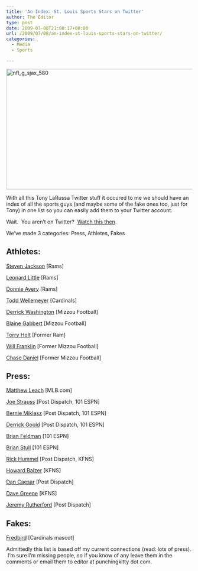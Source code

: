 ```yaml
---
title: 'An Index: St. Louis Sports Stars on Twitter'
author: The Editor
type: post
date: 2009-07-08T21:00:17+00:00
url: /2009/07/08/an-index-st-louis-sports-stars-on-twitter/
categories:
  - Media
  - Sports

---
```

[<img class="aligncenter size-full wp-image-797" title="nfl_g_sjax_580" src="http://punchingkitty.com/wp-content/uploads/2009/07/nfl_g_sjax_580.jpg" alt="nfl_g_sjax_580" width="580" height="326" srcset="http://media.punchingkitty.com/wordpress/2009/07/nfl_g_sjax_580.jpg 580w, http://media.punchingkitty.com/wordpress/2009/07/nfl_g_sjax_580-300x168.jpg 300w" sizes="(max-width: 580px) 100vw, 580px" />][1]

With all this Tony LaRussa Twitter stuff it occured to me we should have an index of all the sports guys (and maybe some of the fake ones too, just for Tony) in one list so you can easily add them to your Twitter account.

Wait.  You aren&#8217;t on Twitter?  <a href="http://www.youtube.com/watch?v=dYP-wBaqQAI" target="_blank">Watch this then</a>.

We&#8217;ve made 3 categories: Press, Athletes, Fakes

## Athletes:

[Steven Jackson][2] [Rams]

[Leonard Little][3] [Rams]

[Donnie Avery][4] [Rams]

[Todd Wellemeyer][5] [Cardinals]

[Derrick Washington][6] [Mizzou Football]

[Blaine Gabbert][7] [Mizzou Football]

[Torry Holt][8] [Former Ram]

[Will Franklin][9] [Former Mizzou Football]

[Chase Daniel][10] [Former Mizzou Football]

## Press:

[Matthew Leach][11] [MLB.com]

[Joe Strauss][12] [Post Dispatch, 101 ESPN]

[Bernie Miklasz][13] [Post Dispatch, 101 ESPN]

[Derrick Goold][14] [Post Dispatch, 101 ESPN]

[Brian Feldman][15] [101 ESPN]

[Brian Stull][16] [101 ESPN]

[Rick Hummel][17] [Post Dispatch, KFNS]

[Howard Balzer][18] [KFNS]

[Dan Caesar][19] [Post Dispatch]

[Dave Greene][20] [KFNS]

[Jeremy Rutherford][21] [Post Dispatch]

## Fakes:

[Fredbird][22] [Cardinals mascot]

Admittedly this list is based off my current connections (read: lots of press).  I&#8217;m sure I&#8217;m missing people, so if you know of any leave them in the comments or email them to editor at punchingkitty dot com.

 [1]: http://punchingkitty.com/wp-content/uploads/2009/07/nfl_g_sjax_580.jpg
 [2]: http://twitter.com/sj39
 [3]: http://twitter.com/LL91
 [4]: http://twitter.com/donnieavery
 [5]: http://twitter.com/Todalion
 [6]: http://twitter.com/Wash24
 [7]: http://twitter.com/BlaineGabbert
 [8]: http://twitter.com/torryholt
 [9]: http://twitter.com/WillFranklin19
 [10]: http://twitter.com/ChaseDaniel
 [11]: http://twitter.com/MatthewHLeach
 [12]: http://twitter.com/JoeStrauss
 [13]: http://twitter.com/miklasz
 [14]: http://twitter.com/dgoold
 [15]: http://twitter.com/BFeldman
 [16]: http://twitter.com/StullySTL
 [17]: http://twitter.com/cmshhummel
 [18]: http://twitter.com/HBalzer721
 [19]: http://twitter.com/twitmelve
 [20]: http://twitter.com/DaveGreeneKFNS
 [21]: http://twitter.com/jprutherford
 [22]: http://twitter.com/FredbirdStL